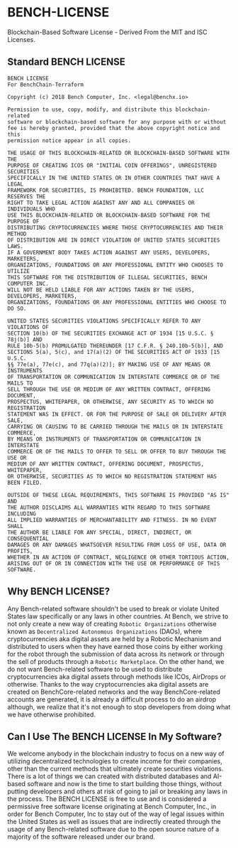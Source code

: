# BENCH-LICENSE
Blockchain-Based Software License - Derived From the MIT and ISC Licenses. 


## Standard BENCH LICENSE
```
BENCH LICENSE
For BenchChain-Terraform

Copyright (c) 2018 Bench Computer, Inc. <legal@benchx.io>

Permission to use, copy, modify, and distribute this blockchain-related
software or blockchain-based software for any purpose with or without 
fee is hereby granted, provided that the above copyright notice and this 
permission notice appear in all copies.

THE USAGE OF THIS BLOCKCHAIN-RELATED OR BLOCKCHAIN-BASED SOFTWARE WITH THE
PURPOSE OF CREATING ICOS OR "INITIAL COIN OFFERINGS", UNREGISTERED SECURITIES 
SPECIFICALLY IN THE UNITED STATES OR IN OTHER COUNTRIES THAT HAVE A LEGAL 
FRAMEWORK FOR SECURITIES, IS PROHIBITED. BENCH FOUNDATION, LLC RESERVES THE 
RIGHT TO TAKE LEGAL ACTION AGAINST ANY AND ALL COMPANIES OR INDIVIDUALS WHO
USE THIS BLOCKCHAIN-RELATED OR BLOCKCHAIN-BASED SOFTWARE FOR THE PURPOSE OF 
DISTRIBUTING CRYPTOCURRENCIES WHERE THOSE CRYPTOCURRENCIES AND THEIR METHOD
OF DISTRIBUTION ARE IN DIRECT VIOLATION OF UNITED STATES SECURITIES LAWS. 
IF A GOVERNMENT BODY TAKES ACTION AGAINST ANY USERS, DEVELOPERS, MARKETERS,
ORGANIZATIONS, FOUNDATIONS OR ANY PROFESSIONAL ENTITY WHO CHOOSES TO UTILIZE
THIS SOFTWARE FOR THE DISTRIBUTION OF ILLEGAL SECURITIES, BENCH COMPUTER INC.
WILL NOT BE HELD LIABLE FOR ANY ACTIONS TAKEN BY THE USERS, DEVELOPERS, MARKETERS,
ORGANIZATIONS, FOUNDATIONS OR ANY PROFESSIONAL ENTITIES WHO CHOOSE TO DO SO.

UNITED STATES SECURITIES VIOLATIONS SPECIFICALLY REFER TO ANY VIOLATIONS OF
SECTION 10(b) OF THE SECURITIES EXCHANGE ACT OF 1934 [15 U.S.C. § 78j(b)] AND
RULE 10b-5(b) PROMULGATED THEREUNDER [17 C.F.R. § 240.10b-5(b)], AND
SECTIONS 5(a), 5(c), and 17(a)(2) OF THE SECURITIES ACT OF 1933 [15 U.S.C.
§§ 77e(a), 77e(c), and 77q(a)(2)]; BY MAKING USE OF ANY MEANS OR INSTRUMENTS
OF TRANSPORTATION OR COMMUNICATION IN INTERSTATE COMMERCE OR OF THE MAILS TO
SELL THROUGH THE USE OR MEDIUM OF ANY WRITTEN CONTRACT, OFFERING DOCUMENT,
PROSPECTUS, WHITEPAPER, OR OTHERWISE, ANY SECURITY AS TO WHICH NO REGISTRATION
STATEMENT WAS IN EFFECT. OR FOR THE PURPOSE OF SALE OR DELIVERY AFTER SALE,
CARRYING OR CAUSING TO BE CARRIED THROUGH THE MAILS OR IN INTERSTATE COMMERCE,
BY MEANS OR INSTRUMENTS OF TRANSPORTATION OR COMMUNICATION IN INTERSTATE
COMMERCE OR OF THE MAILS TO OFFER TO SELL OR OFFER TO BUY THROUGH THE USE OR 
MEDIUM OF ANY WRITTEN CONTRACT, OFFERING DOCUMENT, PROSPECTUS, WHITEPAPER,
OR OTHERWISE, SECURITIES AS TO WHICH NO REGISTRATION STATEMENT HAS BEEN FILED.

OUTSIDE OF THESE LEGAL REQUIREMENTS, THIS SOFTWARE IS PROVIDED "AS IS" AND 
THE AUTHOR DISCLAIMS ALL WARRANTIES WITH REGARD TO THIS SOFTWARE INCLUDING 
ALL IMPLIED WARRANTIES OF MERCHANTABILITY AND FITNESS. IN NO EVENT SHALL 
THE AUTHOR BE LIABLE FOR ANY SPECIAL, DIRECT, INDIRECT, OR CONSEQUENTIAL 
DAMAGES OR ANY DAMAGES WHATSOEVER RESULTING FROM LOSS OF USE, DATA OR PROFITS, 
WHETHER IN AN ACTION OF CONTRACT, NEGLIGENCE OR OTHER TORTIOUS ACTION, 
ARISING OUT OF OR IN CONNECTION WITH THE USE OR PERFORMANCE OF THIS SOFTWARE.
```

## Why BENCH LICENSE?
Any Bench-related software shouldn't be used to break or violate United States law specifically or any laws in other countries. At Bench, we strive to not only create a new way of creating `Robotic Organizations` otherwise known as `Decentralized Autonomous Organizations` (DAOs), where cryptocurrencies aka digital assets are held by a Robotic Mechanism and distributed to users when they have earned those coins by either working for the robot through the submission of data across its network or through the sell of products through a `Robotic Marketplace`.  On the other hand, we do not want Bench-related software to be used to distribute cryptocurrencies aka digital assets through methods like ICOs, AirDrops or otherwise. Thanks to the way cryptocurrencies aka digital assets are created on BenchCore-related networks and the way BenchCore-related accounts are generated, it is already a difficult process to do an airdrop although, we realize that it's not enough to stop developers from doing what we have otherwise prohibited. 

## Can I Use The BENCH LICENSE In My Software?
We welcome anybody in the blockchain industry to focus on a new way of utilizing decentralized technologies to create income for their companies, other than the current methods that ultimately create securities violations. There is a lot of things we can created with distributed databases and AI-based software and now is the time to start building those things, without putting developers and others at risk of going to jail or breaking any laws in the process. The BENCH LICENSE is free to use and is considered a permissive free software license originating at Bench Computer, Inc., in order for Bench Computer, Inc to stay out of the way of legal issues within the United States as well as issues that are indirectly created through the usage of any Bench-related software due to the open source nature of a majority of the software released under our brand. 


